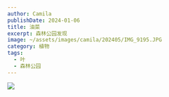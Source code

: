 ```yaml
---
author: Camila
publishDate: 2024-01-06
title: 油菜
excerpt: 森林公园发现
image: ~/assets/images/camila/202405/IMG_9195.JPG
category: 植物
tags:
  - 叶
  - 森林公园
---
```


![](~/assets/images/camila/202405/IMG_9195.JPG)
